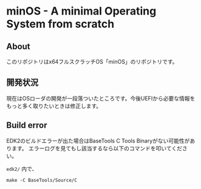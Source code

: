 # minOS - A minimal Operating System from scratch

## About

このリポジトリはx64フルスクラッチOS「minOS」のリポジトリです。

## 開発状況

現在はOSローダの開発が一段落ついたところです。今後UEFIから必要な情報をもっと多く取りたいときは修正します。

## Build error

EDK2のビルドエラーが出た場合はBaseTools C Tools Binaryがない可能性があります。
エラーログを見てもし該当するなら以下のコマンドを叩いてください。

`edk2/` 内で、

```
make -C BaseTools/Source/C
```
